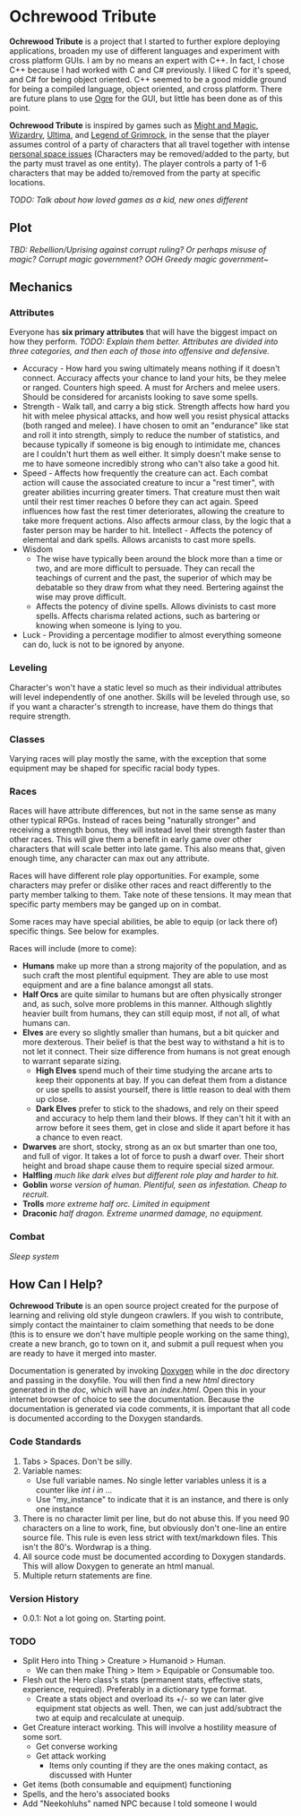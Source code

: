 # Ochrewood Tribute
**Ochrewood Tribute** is a project that I started to further explore deploying applications, broaden my use of different languages and experiment with cross platform GUIs. I am by no means an expert with C++. In fact, I chose C++ because I had worked with C and C# previously. I liked C for it's speed, and C# for being object oriented. C++ seemed to be a good middle ground for being a compiled language, object oriented, and cross platform. There are future plans to use [Ogre][1] for the GUI, but little has been done as of this point.

**Ochrewood Tribute** is inspired by games such as [Might and Magic][2], [Wizardry][3], [Ultima][4], and [Legend of Grimrock][5], in the sense that the player assumes control of a party of characters that all travel together with intense [personal space issues][6] (Characters may be removed/added to the party, but the party must travel as one entity). The player controls a party of 1-6 characters that may be added to/removed from the party at specific locations.

*TODO: Talk about how loved games as a kid, new ones different*

## Plot
*TBD: Rebellion/Uprising against corrupt ruling? Or perhaps misuse of magic? Corrupt magic government? OOH Greedy magic government~*

## Mechanics
### Attributes
Everyone has **six primary attributes** that will have the biggest impact on how they perform. *TODO: Explain them better. Attributes are divided into three categories, and then each of those into offensive and defensive.*
* Accuracy - How hard you swing ultimately means nothing if it doesn't connect. Accuracy affects your chance to land your hits, be they melee or ranged. Counters high speed. A must for Archers and melee users. Should be considered for arcanists looking to save some spells.
* Strength - Walk tall, and carry a big stick. Strength affects how hard you hit with melee physical attacks, and how well you resist physical attacks (both ranged and melee). I have chosen to omit an "endurance" like stat and roll it into strength, simply to reduce the number of statistics, and because typically if someone is big enough to intimidate me, chances are I couldn't hurt them as well either. It simply doesn't make sense to me to have someone incredibly strong who can't also take a good hit.
* Speed - Affects how frequently the creature can act. Each combat action will cause the associated creature to incur a "rest timer", with greater abilities incurring greater timers. That creature must then wait until their rest timer reaches 0 before they can act again. Speed influences how fast the rest timer deteriorates, allowing the creature to take more frequent actions. Also affects armour class, by the logic that a faster person may be harder to hit.
Intellect - Affects the potency of elemental and dark spells. Allows arcanists to cast more spells.
* Wisdom
  * The wise have typically been around the block more than a time or two, and are more difficult to persuade. They can recall the teachings of current and the past, the superior of which may be debatable so they draw from what they need. Bertering against the wise may prove difficult.
  * Affects the potency of divine spells. Allows divinists to cast more spells. Affects charisma related actions, such as bartering or knowing when someone is lying to you.
* Luck - Providing a percentage modifier to almost everything someone can do, luck is not to be ignored by anyone.

### Leveling
Character's won't have a static level so much as their individual attributes will level independently of one another. Skills will be leveled through use, so if you want a character's strength to increase, have them do things that require strength.

### Classes
Varying races will play mostly the same, with the exception that some equipment may be shaped for specific racial body types.

### Races
Races will have attribute differences, but not in the same sense as many other typical RPGs. Instead of races being "naturally stronger" and receiving a strength bonus, they will instead level their strength faster than other races. This will give them a benefit in early game over other characters that will scale better into late game. This also means that, given enough time, any character can max out any attribute.

Races will have different role play opportunities. For example, some characters may prefer or dislike other races and react differently to the party member talking to them. Take note of these tensions. It may mean that specific party members may be ganged up on in combat.

Some races may have special abilities, be able to equip (or lack there of) specific things. See below for examples.

Races will include (more to come):
* **Humans** make up more than a strong majority of the population, and as such craft the most plentiful equipment. They are able to use most equipment and are a fine balance amongst all stats.  
* **Half Orcs** are quite similar to humans but are often physically stronger and, as such, solve more problems in this manner. Although slightly heavier built from humans, they can still equip most, if not all, of what humans can. 
* **Elves** are every so slightly smaller than humans, but a bit quicker and more dexterous. Their belief is that the best way to withstand a hit is to not let it connect. Their size difference from humans is not great enough to warrant separate sizing.
  * **High Elves** spend much of their time studying the arcane arts to keep their opponents at bay. If you can defeat them from a distance or use spells to assist yourself, there is little reason to deal with them up close. 
  * **Dark Elves** prefer to stick to the shadows, and rely on their speed and accuracy to help them land their blows. If they can't hit it with an arrow before it sees them, get in close and slide it apart before it has a chance to even react.
* **Dwarves** are short, stocky, strong as an ox but smarter than one too,  and full of vigor. It takes a lot of force to push a dwarf over. Their short height and broad shape cause them to require special sized armour.
* **Halfling** *much like dark elves but different role play and harder to hit.*
* **Goblin** *worse version of human. Plentiful, seen as infestation. Cheap to recruit.*
* **Trolls** *more extreme half orc. Limited in equipment*
* **Draconic** *half dragon. Extreme unarmed damage, no equipment.*

### Combat
*Sleep system*

## How Can I Help?
**Ochrewood Tribute** is an open source project created for the purpose of learning and reliving old style dungeon crawlers. If you wish to contribute, simply contact the maintainer to claim something that needs to be done (this is to ensure we don't have multiple people working on the same thing), create a new branch, go to town on it, and submit a pull request when you are ready to have it merged into master.

Documentation is generated by invoking [Doxygen][7] while in the *doc* directory and passing in the doxyfile. You will then find a new *html* directory generated in the *doc*, which will have an *index.html*. Open this in your internet browser of choice to see the documentation. Because the documentation is generated via code comments, it is important that all code is documented according to the Doxygen standards.

### Code Standards
1. Tabs > Spaces. Don't be silly.
2. Variable names:
   * Use full variable names. No single letter variables unless it is a counter like *int i in ...*
   * Use "my_instance" to indicate that it is an instance, and there is only one instance
3. There is no character limit per line, but do not abuse this. If you need 90 characters on a line to work, fine, but obviously don't one-line an entire source file. This rule is even less strict with text/markdown files. This isn't the 80's. Wordwrap is a thing.
4. All source code must be documented according to Doxygen standards. This will allow Doxygen to generate an html manual.
5. Multiple return statements are fine.

### Version History
* 0.0.1: Not a lot going on. Starting point.

### TODO
* Split Hero into Thing > Creature > Humanoid > Human.
  * We can then make Thing > Item > Equipable or Consumable too.
* Flesh out the Hero class's stats (permanent stats, effective stats, experience, required). Preferably in a dictionary type format.
  * Create a stats object and overload its +/- so we can later give equipment stat objects as well. Then, we can just add/subtract the two at equip and recalculate at unequip. 
* Get Creature interact working. This will involve a hostility measure of some sort.
  * Get converse working
  * Get attack working
    * Items only counting if they are the ones making contact, as discussed with Hunter
* Get items (both consumable and equipment) functioning
* Spells, and the hero's associated books
* Add "Neekohluhs" named NPC because I told someone I would

[1]: http://www.ogre3d.org/
[2]: https://en.wikipedia.org/wiki/Might_and_Magic
[3]: https://en.wikipedia.org/wiki/Wizardry
[4]: https://en.wikipedia.org/wiki/Ultima_(series)
[5]: http://www.grimrock.net/
[6]: https://youtu.be/vQs1uTTjTAM?t=76
[7]: http://www.stack.nl/~dimitri/doxygen/
